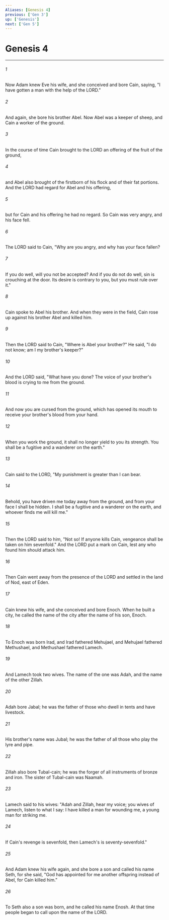 ```yaml
---
Aliases: [Genesis 4]
previous: ['Gen 3']
up: ['Genesis']
next: ['Gen 5']
---
```

# Genesis 4

***

 

###### 1 
Now Adam knew Eve his wife, and she conceived and bore Cain, saying, "I have gotten a man with the help of the LORD." 
 

###### 2 
And again, she bore his brother Abel. Now Abel was a keeper of sheep, and Cain a worker of the ground. 
 

###### 3 
In the course of time Cain brought to the LORD an offering of the fruit of the ground, 
 

###### 4 
and Abel also brought of the firstborn of his flock and of their fat portions. And the LORD had regard for Abel and his offering, 
 

###### 5 
but for Cain and his offering he had no regard. So Cain was very angry, and his face fell. 
 

###### 6 
The LORD said to Cain, "Why are you angry, and why has your face fallen? 
 

###### 7 
If you do well, will you not be accepted? And if you do not do well, sin is crouching at the door. Its desire is contrary to you, but you must rule over it."
 
 

###### 8 
Cain spoke to Abel his brother. And when they were in the field, Cain rose up against his brother Abel and killed him. 
 

###### 9 
Then the LORD said to Cain, "Where is Abel your brother?" He said, "I do not know; am I my brother's keeper?" 
 

###### 10 
And the LORD said, "What have you done? The voice of your brother's blood is crying to me from the ground. 
 

###### 11 
And now you are cursed from the ground, which has opened its mouth to receive your brother's blood from your hand. 
 

###### 12 
When you work the ground, it shall no longer yield to you its strength. You shall be a fugitive and a wanderer on the earth." 
 

###### 13 
Cain said to the LORD, "My punishment is greater than I can bear. 
 

###### 14 
Behold, you have driven me today away from the ground, and from your face I shall be hidden. I shall be a fugitive and a wanderer on the earth, and whoever finds me will kill me." 
 

###### 15 
Then the LORD said to him, "Not so! If anyone kills Cain, vengeance shall be taken on him sevenfold." And the LORD put a mark on Cain, lest any who found him should attack him. 
 

###### 16 
Then Cain went away from the presence of the LORD and settled in the land of Nod, east of Eden.
 
 

###### 17 
Cain knew his wife, and she conceived and bore Enoch. When he built a city, he called the name of the city after the name of his son, Enoch. 
 

###### 18 
To Enoch was born Irad, and Irad fathered Mehujael, and Mehujael fathered Methushael, and Methushael fathered Lamech. 
 

###### 19 
And Lamech took two wives. The name of the one was Adah, and the name of the other Zillah. 
 

###### 20 
Adah bore Jabal; he was the father of those who dwell in tents and have livestock. 
 

###### 21 
His brother's name was Jubal; he was the father of all those who play the lyre and pipe. 
 

###### 22 
Zillah also bore Tubal-cain; he was the forger of all instruments of bronze and iron. The sister of Tubal-cain was Naamah.
 
 

###### 23 
Lamech said to his wives:
 "Adah and Zillah, hear my voice; 
 you wives of Lamech, listen to what I say: 
 I have killed a man for wounding me, 
 a young man for striking me. 
 
 

###### 24 
If Cain's revenge is sevenfold, 
 then Lamech's is seventy-sevenfold."
 
 

###### 25 
And Adam knew his wife again, and she bore a son and called his name Seth, for she said, "God has appointed for me another offspring instead of Abel, for Cain killed him." 
 

###### 26 
To Seth also a son was born, and he called his name Enosh. At that time people began to call upon the name of the LORD.
 

